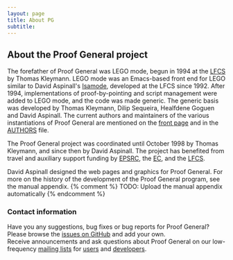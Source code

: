 ```yaml
---
layout: page
title: About PG
subtitle:
---
```


## About the Proof General project

The forefather of Proof General was LEGO mode, begun in 1994 at the
[LFCS](http://wcms.inf.ed.ac.uk/lfcs/) by Thomas Kleymann. LEGO
mode was an Emacs-based front end for LEGO similar to David Aspinall's
[Isamode](http://homepages.inf.ed.ac.uk/da/Isamode), developed at the
LFCS since 1992. After 1994, implementations of proof-by-pointing and
script management were added to LEGO mode, and the code was made
generic. The generic basis was developed by Thomas Kleymann, Dilip
Sequeira, Healfdene Goguen and David Aspinall. The current authors and
maintainers of the various instantiations of Proof General are mentioned
on the [front page](/) and in the [AUTHORS](/AUTHORS) file.

The Proof General project was coordinated until October 1998 by Thomas
Kleymann, and since then by David Aspinall. The project has benefited
from travel and auxiliary support funding by
[EPSRC](http://gow.epsrc.ac.uk/ViewGrant.aspx?GrantRef=EP/E005713/1),
the [EC](http://www.lfcs.inf.ed.ac.uk/research/types-bra/index.html),
and the [LFCS](http://www.lfcs.informatics.ed.ac.uk).

David Aspinall designed the web pages and graphics for Proof General.
For more on the history of the development of the Proof General program,
see the manual appendix.
{% comment %} TODO: Upload the manual appendix automatically {% endcomment %}

### Contact information

Have you any suggestions, bug fixes or bug reports for Proof General?
Please browse the [issues on GitHub](https://github.com/ProofGeneral/PG/issues)
and add your own.  
Receive announcements and ask questions about Proof General on our
low-frequency [mailing lists](http://proofgeneral.inf.ed.ac.uk/mailinglist) for
[users](http://lists.inf.ed.ac.uk/mailman/listinfo/proofgeneral) and
[developers](http://lists.inf.ed.ac.uk/mailman/listinfo/proofgeneral-devel).
